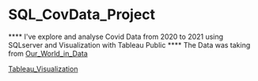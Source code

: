 # SQL_CovData_Project

**** I've explore and analyse Covid Data from 2020 to 2021 using SQLserver and Visualization with Tableau Public
**** The Data was taking from [Our_World_in_Data](https://ourworldindata.org/covid-deaths)

[Tableau_Visualization](https://public.tableau.com/app/profile/el.mehdi.aliouan4405/viz/CovidDashboard_16738012660980/Dashboard1#1)
